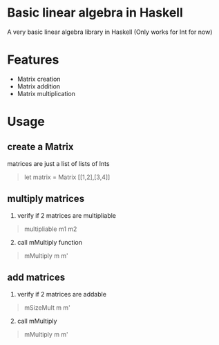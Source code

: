 # Basic linear algebra in Haskell
A very basic linear algebra library in Haskell 
(Only works for Int for now)

# Features
- Matrix creation
- Matrix addition
- Matrix multiplication
# Usage
## create a Matrix
matrices are just a list of lists of Ints
> let matrix = Matrix [[1,2],[3,4]]
## multiply matrices 
1. verify if 2 matrices are multipliable 
> multipliable m1 m2
2. call mMultiply function
> mMultiply m m'
## add matrices 
1. verify if 2 matrices are addable
> mSizeMult m m'
2. call mMultiply
> mMultiply m m'

